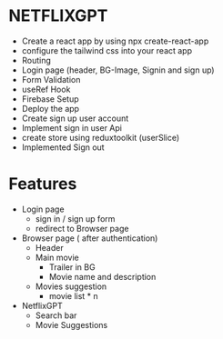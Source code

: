 # NETFLIXGPT 

- Create a react app by using npx create-react-app 
- configure the tailwind css into your react app 
- Routing
- Login page (header, BG-Image, Signin and sign up)
- Form Validation 
- useRef Hook
- Firebase Setup
- Deploy the app 
- Create sign up user account
- Implement sign in user Api 
- create store using reduxtoolkit (userSlice)
- Implemented Sign out


# Features 

- Login page
    - sign in / sign up form 
    - redirect  to Browser page 
- Browser page ( after authentication)
    - Header 
    - Main movie
      - Trailer in BG
      - Movie name and description
    - Movies suggestion
      - movie list * n  
- NetflixGPT 
    - Search bar 
    - Movie Suggestions     